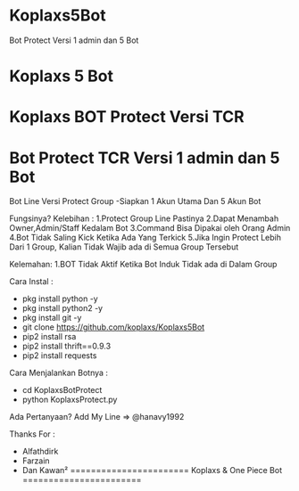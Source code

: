 # Koplaxs5Bot
Bot Protect Versi  1 admin dan 5  Bot
# Koplaxs 5 Bot
Koplaxs BOT Protect
Versi TCR
=======================================
Bot Protect TCR Versi 1 admin dan 5 Bot
=======================================
Bot Line Versi Protect Group
-Siapkan 1 Akun Utama Dan 5 Akun Bot

Fungsinya?
Kelebihan :
1.Protect Group Line Pastinya
2.Dapat Menambah Owner,Admin/Staff Kedalam Bot
3.Command Bisa Dipakai oleh Orang Admin
4.Bot Tidak Saling Kick Ketika Ada Yang Terkick
5.Jika Ingin Protect Lebih Dari 1 Group, Kalian Tidak Wajib ada di Semua Group Tersebut

Kelemahan:
1.BOT Tidak Aktif Ketika Bot Induk Tidak ada di Dalam Group


Cara Instal :
- pkg install python -y
- pkg install python2 -y
- pkg install git -y
- git clone https://github.com/koplaxs/Koplaxs5Bot
- pip2 install rsa
- pip2 install thrift==0.9.3
- pip2 install requests

Cara Menjalankan Botnya :
- cd KoplaxsBotProtect
- python KoplaxsProtect.py

Ada Pertanyaan?
Add My Line => @hanavy1992

Thanks For :
- Alfathdirk
- Farzain
- Dan Kawan²
=======================
Koplaxs & One Piece Bot
=======================
